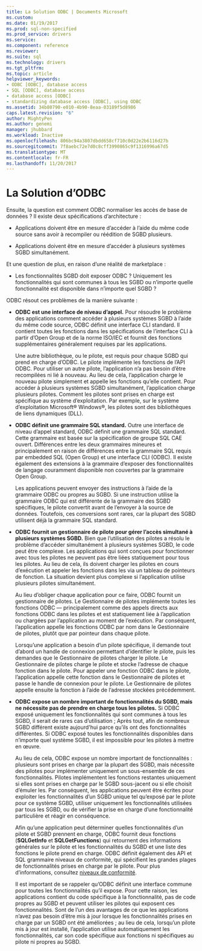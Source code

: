 ```yaml
---
title: La Solution ODBC | Documents Microsoft
ms.custom: 
ms.date: 01/19/2017
ms.prod: sql-non-specified
ms.prod_service: drivers
ms.service: 
ms.component: reference
ms.reviewer: 
ms.suite: sql
ms.technology: drivers
ms.tgt_pltfrm: 
ms.topic: article
helpviewer_keywords:
- ODBC [ODBC], database access
- SQL [ODBC], database access
- database access [ODBC]
- standardizing database access [ODBC], using ODBC
ms.assetid: 34b80790-e010-4b90-8eaa-03189f5d8986
caps.latest.revision: "6"
author: MightyPen
ms.author: genemi
manager: jhubbard
ms.workload: Inactive
ms.openlocfilehash: 806bc94a3807dbdd658cf710c0d22e2b6116d27b
ms.sourcegitcommit: 7f8aebc72e7d0c8cff3990865c9f1316996a67d5
ms.translationtype: MT
ms.contentlocale: fr-FR
ms.lasthandoff: 11/20/2017
---
```

# <a name="the-odbc-solution"></a>La Solution d’ODBC
Ensuite, la question est comment ODBC normaliser les accès de base de données ? Il existe deux spécifications d’architecture :  
  
-   Applications doivent être en mesure d’accéder à l’aide du même code source sans avoir à recompiler ou réédition de SGBD plusieurs.  
  
-   Applications doivent être en mesure d’accéder à plusieurs systèmes SGBD simultanément.  
  
 Et une question de plus, en raison d’une réalité de marketplace :  
  
-   Les fonctionnalités SGBD doit exposer ODBC ? Uniquement les fonctionnalités qui sont communes à tous les SGBD ou n’importe quelle fonctionnalité est disponible dans n’importe quel SGBD ?  
  
 ODBC résout ces problèmes de la manière suivante :  
  
-   **ODBC est une interface de niveau d’appel.** Pour résoudre le problème des applications comment accéder à plusieurs systèmes SGBD à l’aide du même code source, ODBC définit une interface CLI standard. Il contient toutes les fonctions dans les spécifications de l’interface CLI à partir d’Open Group et de la norme ISO/IEC et fournit des fonctions supplémentaires généralement requises par les applications.  
  
     Une autre bibliothèque, ou le pilote, est requis pour chaque SGBD qui prend en charge d’ODBC. Le pilote implémente les fonctions de l’API ODBC. Pour utiliser un autre pilote, l’application n’a pas besoin d’être recompilées ni lié à nouveau. Au lieu de cela, l’application charge le nouveau pilote simplement et appelle les fonctions qu’elle contient. Pour accéder à plusieurs systèmes SGBD simultanément, l’application charge plusieurs pilotes. Comment les pilotes sont prises en charge est spécifique au système d’exploitation. Par exemple, sur le système d’exploitation Microsoft® Windows®, les pilotes sont des bibliothèques de liens dynamiques (DLL).  
  
-   **ODBC définit une grammaire SQL standard.** Outre une interface de niveau d’appel standard, ODBC définit une grammaire SQL standard. Cette grammaire est basée sur la spécification de groupe SQL CAE ouvert. Différences entre les deux grammaires mineures et principalement en raison de différences entre la grammaire SQL requis par embedded SQL (Open Group) et une interface CLI (ODBC). Il existe également des extensions à la grammaire d’exposer des fonctionnalités de langage couramment disponible non couvertes par la grammaire Open Group.  
  
     Les applications peuvent envoyer des instructions à l’aide de la grammaire ODBC ou propres au SGBD. Si une instruction utilise la grammaire ODBC qui est différente de la grammaire des SGBD spécifiques, le pilote convertit avant de l’envoyer à la source de données. Toutefois, ces conversions sont rares, car la plupart des SGBD utilisent déjà la grammaire SQL standard.  
  
-   **ODBC fournit un gestionnaire de pilote pour gérer l’accès simultané à plusieurs systèmes SGBD.** Bien que l’utilisation des pilotes a résolu le problème d’accéder simultanément à plusieurs systèmes SGBD, le code peut être complexe. Les applications qui sont conçues pour fonctionner avec tous les pilotes ne peuvent pas être liées statiquement pour tous les pilotes. Au lieu de cela, ils doivent charger les pilotes en cours d’exécution et appeler les fonctions dans les via un tableau de pointeurs de fonction. La situation devient plus complexe si l’application utilise plusieurs pilotes simultanément.  
  
     Au lieu d’obliger chaque application pour ce faire, ODBC fournit un gestionnaire de pilotes. Le Gestionnaire de pilotes implémente toutes les fonctions ODBC — principalement comme des appels directs aux fonctions ODBC dans les pilotes et est statiquement liée à l’application ou chargées par l’application au moment de l’exécution. Par conséquent, l’application appelle les fonctions ODBC par nom dans le Gestionnaire de pilotes, plutôt que par pointeur dans chaque pilote.  
  
     Lorsqu’une application a besoin d’un pilote spécifique, il demande tout d’abord un handle de connexion permettant d’identifier le pilote, puis les demandes que le Gestionnaire de pilotes charger le pilote. Le Gestionnaire de pilotes charge le pilote et stocke l’adresse de chaque fonction dans le pilote. Pour appeler une fonction ODBC dans le pilote, l’application appelle cette fonction dans le Gestionnaire de pilotes et passe le handle de connexion pour le pilote. Le Gestionnaire de pilotes appelle ensuite la fonction à l’aide de l’adresse stockées précédemment.  
  
-   **ODBC expose un nombre important de fonctionnalités du SGBD, mais ne nécessite pas de prendre en charge tous les pilotes.** Si ODBC exposé uniquement les fonctionnalités qui sont communes à tous les SGBD, il serait de rares cas d’utilisation ; Après tout, afin de nombreux SGBD différent existe aujourd'hui parce qu’ils ont des fonctionnalités différentes. Si ODBC exposé toutes les fonctionnalités disponibles dans n’importe quel système SGBD, il est impossible pour les pilotes à mettre en œuvre.  
  
     Au lieu de cela, ODBC expose un nombre important de fonctionnalités : plusieurs sont prises en charge par la plupart des SGBD, mais nécessite des pilotes pour implémenter uniquement un sous-ensemble de ces fonctionnalités. Pilotes implémentent les fonctions restantes uniquement si elles sont prises en charge par le SGBD sous-jacent ou si elle choisit d’émuler les. Par conséquent, les applications peuvent être écrites pour exploiter les fonctionnalités d’un SGBD unique tel qu’exposé par le pilote pour ce système SGBD, utiliser uniquement les fonctionnalités utilisées par tous les SGBD, ou de vérifier la prise en charge d’une fonctionnalité particulière et réagir en conséquence.  
  
     Afin qu’une application peut déterminer quelles fonctionnalités d’un pilote et SGBD prennent en charge, ODBC fournit deux fonctions (**SQLGetInfo** et **SQLGetFunctions**) qui retournent des informations générales sur le pilote et les fonctionnalités du SGBD et une liste des fonctions le pilote prend en charge. ODBC définit également des API et SQL grammaire niveaux de conformité, qui spécifient les grandes plages de fonctionnalités prises en charge par le pilote. Pour plus d’informations, consultez [niveaux de conformité](../../odbc/reference/develop-app/conformance-levels.md).  
  
     Il est important de se rappeler qu’ODBC définit une interface commune pour toutes les fonctionnalités qu’il expose. Pour cette raison, les applications contient du code spécifique à la fonctionnalité, pas de code propres au SGBD et peuvent utiliser les pilotes qui exposent ces fonctionnalités. Sont de l’un des avantages de ce que les applications n’avez pas besoin d’être mis à jour lorsque les fonctionnalités prises en charge par un SGBD ont été améliorées ; au lieu de cela, lorsqu’un pilote mis à jour est installé, l’application utilise automatiquement les fonctionnalités, car son code spécifique aux fonctions ni spécifiques au pilote ni propres au SGBD.
